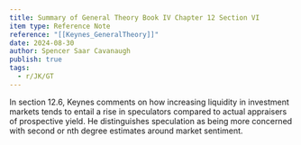 ```yaml
---
title: Summary of General Theory Book IV Chapter 12 Section VI
item type: Reference Note
reference: "[[Keynes_GeneralTheory]]"
date: 2024-08-30
author: Spencer Saar Cavanaugh
publish: true
tags:
  - r/JK/GT
---
```

In section 12.6, Keynes comments on how increasing liquidity in investment markets tends to entail a rise in speculators compared to actual appraisers of prospective yield. He distinguishes speculation as being more concerned with second or nth degree estimates around market sentiment.